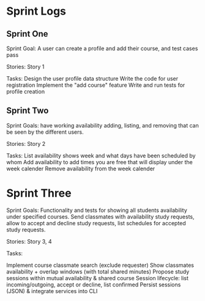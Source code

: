 # Sprint Logs 

## Sprint One
Sprint Goal:
A user can create a profile and add their course, and test cases pass

Stories:
Story 1

Tasks:
Design the user profile data structure
Write the code for user registration
Implement the "add course" feature
Write and run tests for profile creation


## Sprint Two
Sprint Goals: 
have working availability adding, listing, and removing that can be seen by the different users.

Stories:
Story 2

Tasks:
List availability shows week and what days have been scheduled by whom
Add availability to add times you are free that will display under the week calender
Remove availability from the week calender


# Sprint Three
Sprint Goals:
Functionality and tests for showing all students availability under specified courses. Send classmates with availability study requests, allow to accept and decline study requests, list schedules for accepted study requests. 

Stories:
Story 3, 4

Tasks:

Implement course classmate search (exclude requester)
Show classmates availability + overlap windows (with total shared minutes)
Propose study sessions within mutual availability & shared course
Session lifecycle: list incoming/outgoing, accept or decline, list confirmed
Persist sessions (JSON) & integrate services into CLI
